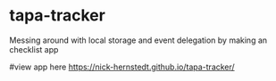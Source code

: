 # tapa-tracker
Messing around with local storage and event delegation by making an checklist app

#view app here
https://nick-hernstedt.github.io/tapa-tracker/

